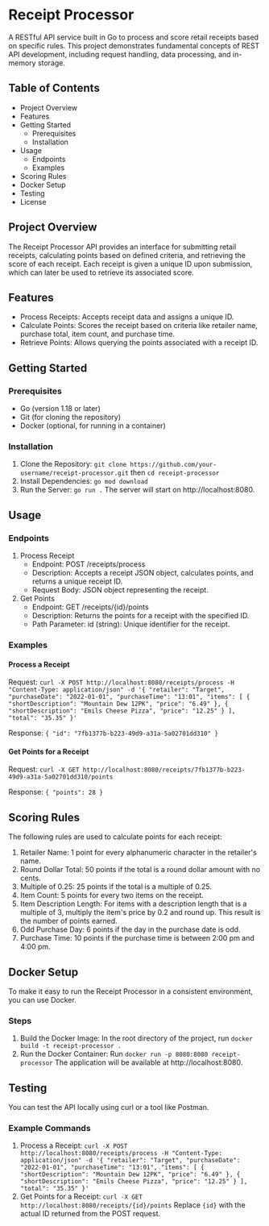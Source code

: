 # Receipt Processor

A RESTful API service built in Go to process and score retail receipts based on specific rules. This project demonstrates fundamental concepts of REST API development, including request handling, data processing, and in-memory storage.

## Table of Contents
- Project Overview
- Features
- Getting Started
  - Prerequisites
  - Installation
- Usage
  - Endpoints
  - Examples
- Scoring Rules
- Docker Setup
- Testing
- License

## Project Overview
The Receipt Processor API provides an interface for submitting retail receipts, calculating points based on defined criteria, and retrieving the score of each receipt. Each receipt is given a unique ID upon submission, which can later be used to retrieve its associated score.

## Features
- Process Receipts: Accepts receipt data and assigns a unique ID.
- Calculate Points: Scores the receipt based on criteria like retailer name, purchase total, item count, and purchase time.
- Retrieve Points: Allows querying the points associated with a receipt ID.

## Getting Started

### Prerequisites
- Go (version 1.18 or later)
- Git (for cloning the repository)
- Docker (optional, for running in a container)

### Installation
1. Clone the Repository: `git clone https://github.com/your-username/receipt-processor.git` then `cd receipt-processor`
2. Install Dependencies: `go mod download`
3. Run the Server: `go run .` The server will start on http://localhost:8080.

## Usage

### Endpoints
1. Process Receipt
   - Endpoint: POST /receipts/process
   - Description: Accepts a receipt JSON object, calculates points, and returns a unique receipt ID.
   - Request Body: JSON object representing the receipt.
2. Get Points
   - Endpoint: GET /receipts/{id}/points
   - Description: Returns the points for a receipt with the specified ID.
   - Path Parameter: id (string): Unique identifier for the receipt.

### Examples

#### Process a Receipt
Request: `curl -X POST http://localhost:8080/receipts/process -H "Content-Type: application/json" -d '{ "retailer": "Target", "purchaseDate": "2022-01-01", "purchaseTime": "13:01", "items": [ { "shortDescription": "Mountain Dew 12PK", "price": "6.49" }, { "shortDescription": "Emils Cheese Pizza", "price": "12.25" } ], "total": "35.35" }'`

Response: `{ "id": "7fb1377b-b223-49d9-a31a-5a02701dd310" }`

#### Get Points for a Receipt
Request: `curl -X GET http://localhost:8080/receipts/7fb1377b-b223-49d9-a31a-5a02701dd310/points`

Response: `{ "points": 28 }`

## Scoring Rules
The following rules are used to calculate points for each receipt:
1. Retailer Name: 1 point for every alphanumeric character in the retailer's name.
2. Round Dollar Total: 50 points if the total is a round dollar amount with no cents.
3. Multiple of 0.25: 25 points if the total is a multiple of 0.25.
4. Item Count: 5 points for every two items on the receipt.
5. Item Description Length: For items with a description length that is a multiple of 3, multiply the item's price by 0.2 and round up. This result is the number of points earned.
6. Odd Purchase Day: 6 points if the day in the purchase date is odd.
7. Purchase Time: 10 points if the purchase time is between 2:00 pm and 4:00 pm.

## Docker Setup
To make it easy to run the Receipt Processor in a consistent environment, you can use Docker.

### Steps
1. Build the Docker Image: In the root directory of the project, run `docker build -t receipt-processor .`
2. Run the Docker Container: Run `docker run -p 8080:8080 receipt-processor` The application will be available at http://localhost:8080.

## Testing
You can test the API locally using curl or a tool like Postman.

### Example Commands
1. Process a Receipt: `curl -X POST http://localhost:8080/receipts/process -H "Content-Type: application/json" -d '{ "retailer": "Target", "purchaseDate": "2022-01-01", "purchaseTime": "13:01", "items": [ { "shortDescription": "Mountain Dew 12PK", "price": "6.49" }, { "shortDescription": "Emils Cheese Pizza", "price": "12.25" } ], "total": "35.35" }'`
2. Get Points for a Receipt: `curl -X GET http://localhost:8080/receipts/{id}/points` Replace `{id}` with the actual ID returned from the POST request.
